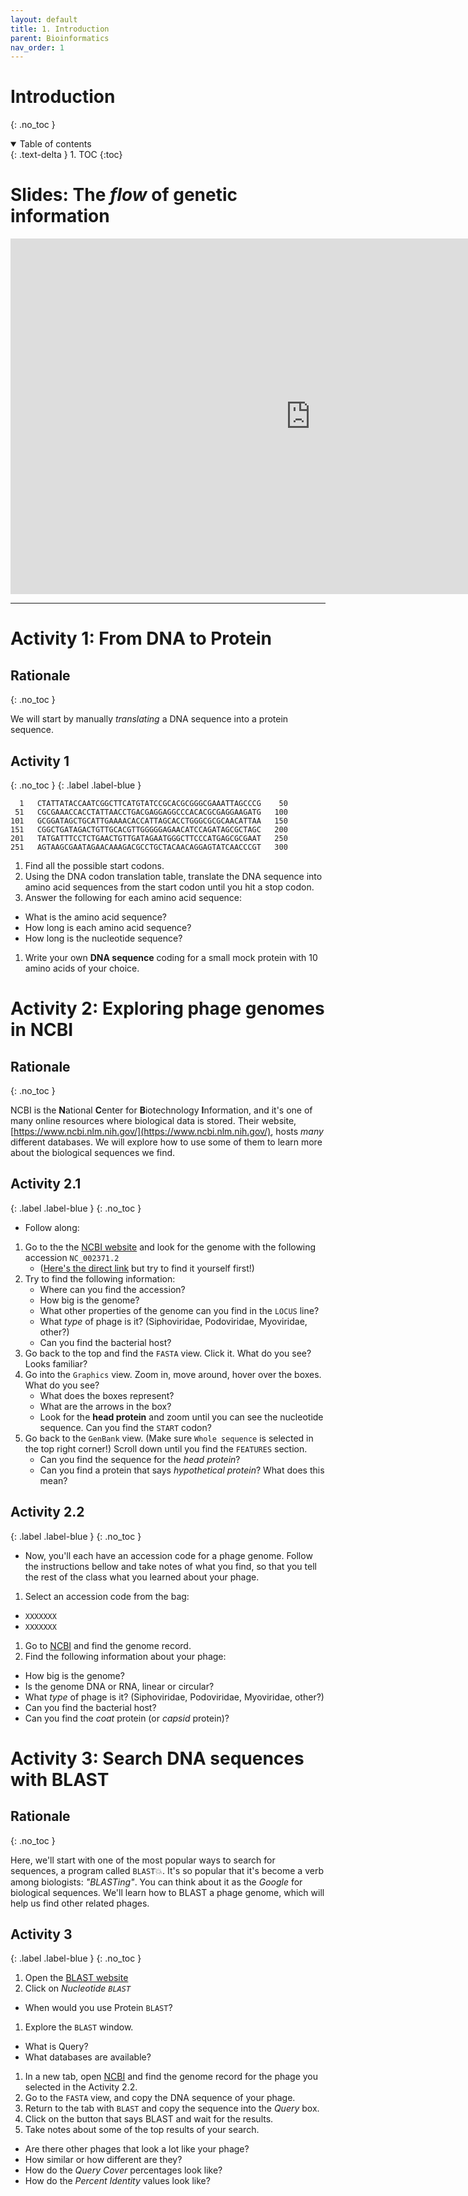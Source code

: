 ```yaml
---
layout: default
title: 1. Introduction
parent: Bioinformatics
nav_order: 1
---
```


# Introduction
{: .no_toc }

<details open markdown="block">
  <summary>
    Table of contents
  </summary>
  {: .text-delta }
1. TOC
{:toc}
</details>


# Slides: The _flow_ of genetic information

<div class="responsive-wrap">

  <iframe src="https://docs.google.com/presentation/d/e/2PACX-1vSttfgMom2F0OUXQbRmxcebQdzzSJGajI3kv6QJo6_l3f_Bj1rHaH0gA2XKi6phrYvh54blrbEGHM71/embed?start=false&loop=false&delayms=3000" frameborder="0" width="960" height="569" allowfullscreen="true" mozallowfullscreen="true" webkitallowfullscreen="true"></iframe>

</div>

---

# Activity 1: From DNA to Protein

## Rationale
{: .no_toc }

We will start by manually _translating_ a DNA sequence into a protein sequence. 

## Activity 1
{: .no_toc }
{: .label .label-blue }

```
  1   CTATTATACCAATCGGCTTCATGTATCCGCACGCGGGCGAAATTAGCCCG    50
 51   CGCGAAACCACCTATTAACCTGACGAGGAGGCCCACACGCGAGGAAGATG   100
101   GCGGATAGCTGCATTGAAAACACCATTAGCACCTGGGCGCGCAACATTAA   150
151   CGGCTGATAGACTGTTGCACGTTGGGGGAGAACATCCAGATAGCGCTAGC   200
201   TATGATTTCCTCTGAACTGTTGATAGAATGGGCTTCCCATGAGCGCGAAT   250
251   AGTAAGCGAATAGAACAAAGACGCCTGCTACAACAGGAGTATCAACCCGT   300

```

1. Find all the possible start codons.
1. Using the DNA codon translation table, translate the DNA sequence into amino acid sequences from the start codon until you hit a stop codon.
1. Answer the following for each amino acid sequence:
  - What is the amino acid sequence?
  - How long is each amino acid sequence?
  - How long is the nucleotide sequence?
1. Write your own **DNA sequence** coding for a small mock protein with 10 amino acids of your choice. 


# Activity 2: Exploring phage genomes in NCBI

## Rationale
{: .no_toc }

NCBI is the **N**ational **C**enter for **B**iotechnology **I**nformation, and it's one of many online resources where biological data is stored. Their website, [https://www.ncbi.nlm.nih.gov/](https://www.ncbi.nlm.nih.gov/), hosts *many* different databases. We will explore how to use some of them to learn more about the biological sequences we find.


## Activity 2.1
{: .label .label-blue }
{: .no_toc }

- Follow along:

1. Go to the the [NCBI website](https://www.ncbi.nlm.nih.gov/) and look for the genome with the following accession `NC_002371.2`
    + ([Here's the direct link](https://www.ncbi.nlm.nih.gov/nuccore/NC_002371) but try to find it yourself first!)
1. Try to find the following information:
    + Where can you find the accession?
    + How big is the genome?
    + What other properties of the genome can you find in the `LOCUS` line?
    + What _type_ of phage is it? (Siphoviridae, Podoviridae, Myoviridae, other?) 
    + Can you find the bacterial host? 
1. Go back to the top and find the `FASTA` view. Click it. What do you see? Looks familiar?
1. Go into the `Graphics` view. Zoom in, move around, hover over the boxes. What do you see?
    + What does the boxes represent?
    + What are the arrows in the box?
    + Look for the **head protein** and zoom until you can see the nucleotide sequence. Can you find the `START` codon?
1. Go back to the `GenBank` view. (Make sure `Whole sequence` is selected in the top right corner!) Scroll down until you find the `FEATURES` section.
    + Can you find the sequence for the _head protein_?
    + Can you find a protein that says _hypothetical protein_? What does this mean?


## Activity 2.2
{: .label .label-blue }
{: .no_toc }

- Now, you'll each have an accession code for a phage genome. Follow the instructions bellow and take notes of what you find, so that you tell the rest of the class what you learned about your phage.

1. Select an accession code from the bag:
  - `XXXXXXX`
  - `XXXXXXX`
1. Go to [NCBI](https://www.ncbi.nlm.nih.gov/) and find the genome record.
1. Find the following information about your phage:
  - How big is the genome?
  - Is the genome DNA or RNA, linear or circular?
  - What _type_ of phage is it? (Siphoviridae, Podoviridae, Myoviridae, other?)
  - Can you find the bacterial host?
  - Can you find the _coat_ protein (or _capsid_ protein)? 

# Activity 3: Search DNA sequences with BLAST

## Rationale
{: .no_toc }

Here, we'll start with one of the most popular ways to search for sequences, a program called `BLAST`💥. It's so popular that it's become a verb among biologists: _"BLASTing"_. You can think about it as the _Google_ for biological sequences. We'll learn how to BLAST a phage genome, which will help us find other related phages.


## Activity 3
{: .label .label-blue }
{: .no_toc }

1. Open the [BLAST website](https://blast.ncbi.nlm.nih.gov/Blast.cgi)
1. Click on *Nucleotide `BLAST`*
  - When would you use Protein `BLAST`?
1. Explore the `BLAST` window.
  - What is Query?
  - What databases are available?
1. In a new tab, open [NCBI](https://www.ncbi.nlm.nih.gov/) and find the genome record for the phage you selected in the Activity 2.2.
1. Go to the `FASTA` view, and copy the DNA sequence of your phage.
1. Return to the tab with `BLAST` and copy the sequence into the *Query* box.
1. Click on the button that says BLAST and wait for the results.
1. Take notes about some of the top results of your search.
  - Are there other phages that look a lot like your phage?
  - How similar or how different are they?
  - How do the *Query Cover* percentages look like?
  - How do the *Percent Identity* values look like?
  


